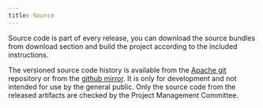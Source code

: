 ```yaml
---
title: Source
---
```

<!---
  Licensed under the Apache License, Version 2.0 (the "License");
  you may not use this file except in compliance with the License.
  You may obtain a copy of the License at

   http://www.apache.org/licenses/LICENSE-2.0

  Unless required by applicable law or agreed to in writing, software
  distributed under the License is distributed on an "AS IS" BASIS,
  WITHOUT WARRANTIES OR CONDITIONS OF ANY KIND, either express or implied.
  See the License for the specific language governing permissions and
  limitations under the License. See accompanying LICENSE file.
-->

Source code is part of every release, you can download the source bundles from download section and build the project according to the included instructions.

The versioned source code history is available from the [Apache git](https://gitbox.apache.org/repos/asf?p=incubator-ratis.git) repository or 
from the [github mirror](https://github.com/apache/incubator-ratis). It is only for development and not intended for use by the general public. 
Only the source code from the released artifacts are checked by the Project Management Committee.
